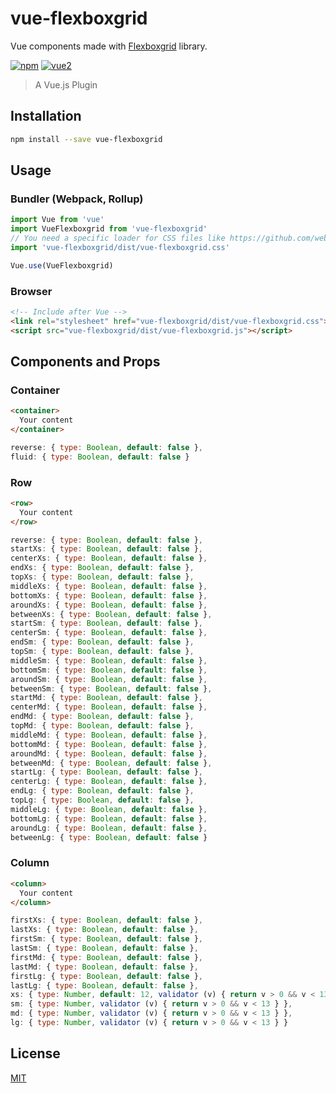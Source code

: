 # vue-flexboxgrid
Vue components made with [Flexboxgrid](https://github.com/kristoferjoseph/flexboxgrid) library.

[![npm](https://img.shields.io/npm/v/vue-flexboxgrid.svg)](https://www.npmjs.com/package/vue-flexboxgrid) [![vue2](https://img.shields.io/badge/vue-2.x-brightgreen.svg)](https://vuejs.org/)

> A Vue.js Plugin

## Installation

```bash
npm install --save vue-flexboxgrid
```

## Usage

### Bundler (Webpack, Rollup)

```js
import Vue from 'vue'
import VueFlexboxgrid from 'vue-flexboxgrid'
// You need a specific loader for CSS files like https://github.com/webpack/css-loader
import 'vue-flexboxgrid/dist/vue-flexboxgrid.css'

Vue.use(VueFlexboxgrid)
```

### Browser

```html
<!-- Include after Vue -->
<link rel="stylesheet" href="vue-flexboxgrid/dist/vue-flexboxgrid.css"></link>
<script src="vue-flexboxgrid/dist/vue-flexboxgrid.js"></script>
```

## Components and Props

### Container

```html
<container>
  Your content
</container>
```

```js
reverse: { type: Boolean, default: false },
fluid: { type: Boolean, default: false }
```

### Row

```html
<row>
  Your content
</row>
```

```js
reverse: { type: Boolean, default: false },
startXs: { type: Boolean, default: false },
centerXs: { type: Boolean, default: false },
endXs: { type: Boolean, default: false },
topXs: { type: Boolean, default: false },
middleXs: { type: Boolean, default: false },
bottomXs: { type: Boolean, default: false },
aroundXs: { type: Boolean, default: false },
betweenXs: { type: Boolean, default: false },
startSm: { type: Boolean, default: false },
centerSm: { type: Boolean, default: false },
endSm: { type: Boolean, default: false },
topSm: { type: Boolean, default: false },
middleSm: { type: Boolean, default: false },
bottomSm: { type: Boolean, default: false },
aroundSm: { type: Boolean, default: false },
betweenSm: { type: Boolean, default: false },
startMd: { type: Boolean, default: false },
centerMd: { type: Boolean, default: false },
endMd: { type: Boolean, default: false },
topMd: { type: Boolean, default: false },
middleMd: { type: Boolean, default: false },
bottomMd: { type: Boolean, default: false },
aroundMd: { type: Boolean, default: false },
betweenMd: { type: Boolean, default: false },
startLg: { type: Boolean, default: false },
centerLg: { type: Boolean, default: false },
endLg: { type: Boolean, default: false },
topLg: { type: Boolean, default: false },
middleLg: { type: Boolean, default: false },
bottomLg: { type: Boolean, default: false },
aroundLg: { type: Boolean, default: false },
betweenLg: { type: Boolean, default: false }
```

### Column

```html
<column>
  Your content
</column>
```

```js
firstXs: { type: Boolean, default: false },
lastXs: { type: Boolean, default: false },
firstSm: { type: Boolean, default: false },
lastSm: { type: Boolean, default: false },
firstMd: { type: Boolean, default: false },
lastMd: { type: Boolean, default: false },
firstLg: { type: Boolean, default: false },
lastLg: { type: Boolean, default: false },
xs: { type: Number, default: 12, validator (v) { return v > 0 && v < 13 } },
sm: { type: Number, validator (v) { return v > 0 && v < 13 } },
md: { type: Number, validator (v) { return v > 0 && v < 13 } },
lg: { type: Number, validator (v) { return v > 0 && v < 13 } }
```

## License

[MIT](http://opensource.org/licenses/MIT)
